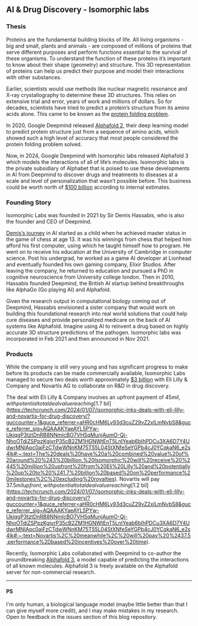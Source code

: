 ## AI \& Drug Discovery - Isomorphic labs

### Thesis
Proteins are the fundamental building blocks of life. All living organisms - big and small, plants and animals - are composed of millions of proteins that serve different purposes and perform functions essential to the survival of these organisms. To understand the function of these proteins it’s important to know about their shape (geometry) and structure. This 3D representation of proteins can help us predict their purpose and model their interactions with other substances.

Earlier, scientists would use methods like nuclear magnetic resonance and X-ray crystallography to determine these 3D structures. This relies on extensive trial and error, years of work and millions of dollars. So for decades, scientists have tried to predict a protein’s structure from its amino acids alone. This came to be known as the [protein folding problem](https://pubmed.ncbi.nlm.nih.gov/18573083/#:~:text=The%20%22protein%20folding%20problem%22%20consists,great%20progress%20in%20recent%20years).

In 2020, Google Deepmind released [Alphafold 2](https://www.nature.com/articles/s41586-021-03819-2), their deep learning model to predict protein structure just from a sequence of amino acids, which showed such a high level of accuracy that most people considered the protein folding problem solved.

Now, in 2024, Google Deepmind with Isomorphic labs released Alphafold 3 which models the interactions of all of life’s molecules. Isomorphic labs is the private subsidiary of Alphabet that is poised to use these developments in AI from Deepmind to discover drugs and treatments to diseases at a scale and level of personalization that wasn’t possible before. This business could be worth north of [$100 billion](https://www.bloomberg.com/news/articles/2024-05-08/deepmind-ceo-targets-100-billion-plus-ai-drug-discovery-business-with-alphafold?embedded-checkout=true) according to internal estimates.

### Founding Story
Isomorphic Labs was founded in 2021 by Sir Demis Hassabis, who is also the founder and CEO of Deepmind. 

[Demis’s journey](https://en.wikipedia.org/wiki/Demis_Hassabis) in AI started as a child when he achieved master status in the game of chess at age 13. It was his winnings from chess that helped him afford his first computer, using which he taught himself how to program. He went on to receive his education at the University of Cambridge in computer science. Post his undergrad, he worked as a game AI developer at Lionhead and eventually founded his own gaming company, Elixir Studios. After leaving the company, he returned to education and pursued a PhD in cognitive neuroscience from University college london. Then in 2010, Hassabis founded Deepmind, the British AI startup behind breakthroughs like AlphaGo (Go playing AI) and Alphafold.

Given the research output in computational biology coming out of Deepmind, Hassabis envisioned a sister company that would work on building this foundational research into real world solutions that could help cure diseases and provide personalized medicare on the back of AI systems like Alphafold. Imagine using AI to reinvent a drug based on highly accurate 3D structure predictions of the pathogen. Isomorphic labs was incorporated in Feb 2021 and then announced in Nov 2021.

### Products
While the company is still very young and has significant progress to make before its products can be made commercially available, Isomorphic Labs managed to secure two deals worth approximately [$3 billion](https://www.isomorphiclabs.com/articles/isomorphic-labs-kicks-off-2024-with-two-pharmaceutical-collaborations) with Eli Lilly & Company and Novartis AG to collaborate on R&D in drug discovery.

The deal with Eli Lilly & Company involves an upfront payment of $45 mil, with potential total deal value reaching [$1.7 bil](https://techcrunch.com/2024/01/07/isomorphic-inks-deals-with-eli-lilly-and-novartis-for-drug-discovery/?guccounter=1&guce_referrer=aHR0cHM6Ly93d3cuZ29vZ2xlLmNvbS8&guce_referrer_sig=AQAAAKYaeAYL5PYw-UkjqgP3tztDnRB8NNmIcBO7VHSqMunjAumO-Qj-NhoOTdiZSPpzKgivrP35cB2ZM1HGNWtEnT5LnIYeab6bIhPDCu3XA6D7Y4UdwrMNIApc0aiFzCTdwWNnKM75T55L04StXNfeSeYGPb4cJ0YCqkaN6_e2s4Ik#:~:text=The%20deals%20have%20a%20combined%20value%20of%20around%20%243%20billion.%20Isomorphic%20will%20receive%20%2445%20million%20upfront%20from%20Eli%20Lilly%20and%20potentially%20up%20to%20%241.7%20billion%20based%20on%20performance%20milestones%2C%20excluding%20royalties). Novartis will pay $37.5 mil upfront, with potential total deal value reaching [$1.2 bil](https://techcrunch.com/2024/01/07/isomorphic-inks-deals-with-eli-lilly-and-novartis-for-drug-discovery/?guccounter=1&guce_referrer=aHR0cHM6Ly93d3cuZ29vZ2xlLmNvbS8&guce_referrer_sig=AQAAAKYaeAYL5PYw-UkjqgP3tztDnRB8NNmIcBO7VHSqMunjAumO-Qj-NhoOTdiZSPpzKgivrP35cB2ZM1HGNWtEnT5LnIYeab6bIhPDCu3XA6D7Y4UdwrMNIApc0aiFzCTdwWNnKM75T55L04StXNfeSeYGPb4cJ0YCqkaN6_e2s4Ik#:~:text=Novartis%2C%20meanwhile%2C%20will%20pay%20%2437.5,performance%2Dbased%20incentives%20over%20time).

Recently, Isomorphic Labs collaborated with Deepmind to co-author the groundbreaking [Alphafold 3](https://www.theverge.com/2024/5/8/24152088/google-deepmind-ai-model-predict-molecular-structure-alphafold), a model capable of predicting the interactions of all known molecules. Alphafold 3 is freely available on the Alphafold server for non-commercial research.


---

#### PS
I'm only human, a biological language model (maybe little better than that I can give myself more credit), and I may make mistakes in my research. Open to feedback in the issues section of this blog repository.
